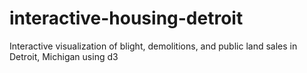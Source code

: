 # interactive-housing-detroit
Interactive visualization of blight, demolitions, and public land sales in Detroit, Michigan using d3
